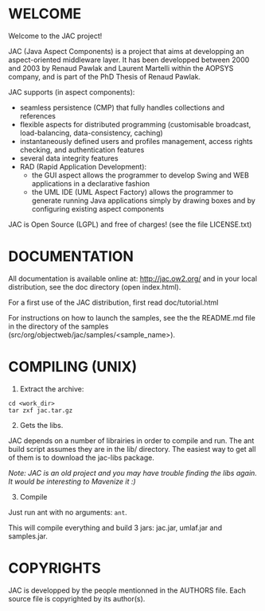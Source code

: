
# WELCOME

Welcome to the JAC project!

JAC (Java Aspect Components) is a project that aims at developping an aspect-oriented middleware layer. It has been developped between 2000 and 2003 by Renaud Pawlak and Laurent Martelli within the AOPSYS company, and is part of the PhD Thesis of Renaud Pawlak.

JAC supports (in aspect components):

- seamless persistence (CMP) that fully handles collections and references
- flexible aspects for distributed programming (customisable broadcast, load-balancing, data-consistency, caching)
- instantaneously defined users and profiles management, access rights checking, and authentication features
- several data integrity features
- RAD (Rapid Application Development):
  - the GUI aspect allows the programmer to develop Swing and WEB applications in a declarative fashion
  - the UML IDE (UML Aspect Factory) allows the programmer to generate running Java applications simply by drawing boxes and by configuring existing aspect components

JAC is Open Source (LGPL) and free of charges! (see the file LICENSE.txt)

# DOCUMENTATION

All documentation is available online at: http://jac.ow2.org/ and in your local distribution, see the doc directory (open index.html).

For a first use of the JAC distribution, first read doc/tutorial.html

For instructions on how to launch the samples, see the the README.md file in the directory of the samples (src/org/objectweb/jac/samples/<sample_name>).

# COMPILING (UNIX)

1. Extract the archive:

```shell
cd <work_dir>
tar zxf jac.tar.gz
```

2. Gets the libs.

JAC depends on a number of librairies in order to compile and run. The ant build script assumes they are in the lib/ directory. The easiest way to get all of them is to download the jac-libs package. 

*Note: JAC is an old project and you may have trouble finding the libs again. It would be interesting to Mavenize it :)*

3. Compile

Just run ant with no arguments: ``ant``.

This will compile everything and build 3 jars: jac.jar, umlaf.jar and samples.jar.

# COPYRIGHTS

JAC is developped by the people mentionned in the AUTHORS file. Each source file is copyrighted by its author(s).
